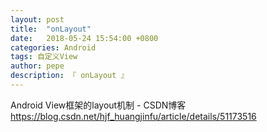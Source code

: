 ```yaml
---
layout: post
title:  "onLayout"
date:   2018-05-24 15:54:00 +0800
categories: Android
tags: 自定义View
author: pepe
description: 『 onLayout 』
---
```



Android View框架的layout机制 - CSDN博客
https://blog.csdn.net/hjf_huangjinfu/article/details/51173516